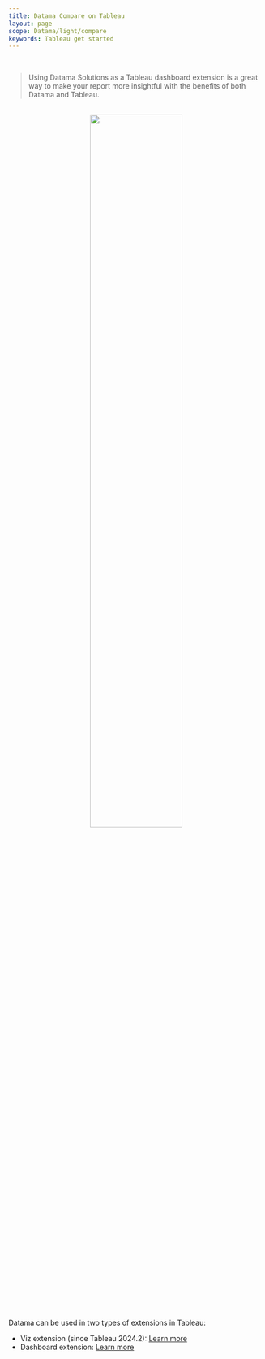 ```yaml
---
title: Datama Compare on Tableau
layout: page
scope: Datama/light/compare
keywords: Tableau get started
---
```


<br/>

> Using Datama Solutions as a Tableau dashboard extension is a great way to make your report more insightful with the benefits of both Datama and Tableau.

<br>

<center><img style="width:60%;" src="{{site.url}}/{{site.baseurl}}/extensions/assets/tableau_light.png" /></center>


<br/>

Datama can be used in two types of extensions in Tableau:
- Viz extension (since Tableau 2024.2): [Learn more]({{site.url}}/{{site.baseurl}}/extensions/how-to-use/tableau_viz.html)
- Dashboard extension: [Learn more]({{site.url}}/{{site.baseurl}}/extensions/how-to-use/tableau_dashboard.html)

